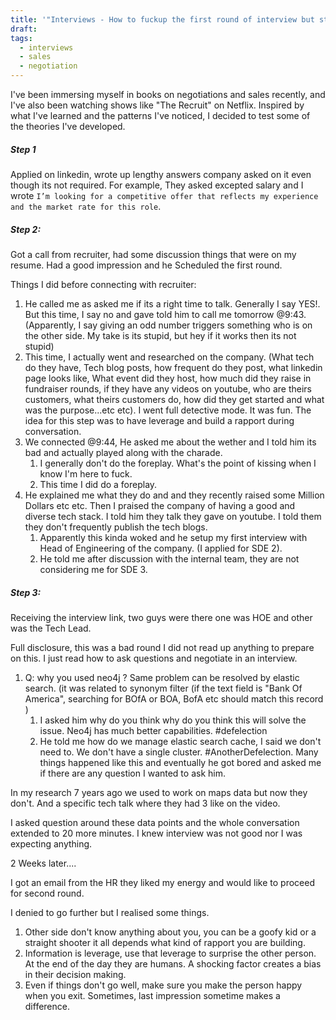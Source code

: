 ```yaml
---
title: '"Interviews - How to fuckup the first round of interview but still end up getting into second round"'
draft: 
tags:
  - interviews
  - sales
  - negotiation
---
```

I've been immersing myself in books on negotiations and sales recently, and I've also been watching shows like "The Recruit" on Netflix. Inspired by what I've learned and the patterns I've noticed, I decided to test some of the theories I've developed.

##### Step 1

Applied on linkedin, wrote up lengthy answers company asked on it even though its not required. For example, They asked excepted salary and I wrote ```I’m looking for a competitive offer that reflects my experience and the market rate for this role```.  

##### Step 2:

Got a call from recruiter, had some discussion things that were on my resume. Had a good impression and he Scheduled the first round. 

Things I did before connecting with recruiter: 

1. He called me as asked me if its a right time to talk. Generally I say YES!. But this time, I say no and gave told him to call me tomorrow @9:43. (Apparently, I say giving an odd number triggers something who is on the other side. My take is its stupid, but hey if it works then its not stupid)
2. This time, I actually went and researched on the company. (What tech do they have, Tech blog posts, how frequent do they post, what linkedin page looks like, What event did they host, how much did they raise in fundraiser rounds, if they have any videos on youtube, who are theirs customers, what theirs customers do, how did they get started and what was the purpose...etc etc). I went full detective mode. It was fun. The idea for this step was to have leverage and build a rapport during conversation. 
3. We connected @9:44, He asked me about the wether and I told him its bad and actually played along with the charade. 
	1. I generally don't do the foreplay. What's the point of kissing when I know I'm here to fuck.
	2. This time I did do a foreplay.
4. He explained me what they do and and they recently raised some Million Dollars etc etc. Then I praised the company of having a good and diverse tech stack. I told him they talk they gave on youtube. I told them they don't frequently publish the tech blogs. 
	1. Apparently this kinda woked and he setup my first interview with Head of Engineering of the company. (I applied for SDE 2).
	2. He told me after discussion with the internal team, they are not considering me for SDE 3. 

##### Step 3:

Receiving the interview link, two guys were there one was HOE and other was the Tech Lead. 

Full disclosure, this was a bad round I did not read up anything to prepare on this. I just read how to ask questions and negotiate in an interview. 

1. Q:  why you used neo4j ? Same problem can be resolved by elastic search. (it was related to synonym filter (if the text field is "Bank Of America", searching for BOfA or BOA, BofA etc should match this record )
	1. I asked him why do you think why do you think this will solve the issue. Neo4j has much better capabilities. #defelection 
	2. He told me how do we manage elastic search cache, I said we don't need to. We don't have a single cluster. #AnotherDefelection.
Many things happened like this and eventually he got bored and asked me if there are any question I wanted to ask him. 

In my research 7 years ago we used to work on maps data but now they don't. And a specific tech talk where they had 3 like on the video. 

I asked question around these data points and the whole conversation extended to 20 more minutes. I knew interview was not good nor I was expecting anything. 

2 Weeks later....

I got an email from the HR they liked my energy and would like to proceed for second round.

I denied to go further but I realised some things.
1. Other side don't know anything about you, you can be a goofy kid or a straight shooter it all depends what kind of rapport you are building. 
2. Information is leverage, use that leverage to surprise the other person. At the end of the day they are humans. A shocking factor creates a bias in their decision making.
3. Even if things don't go well, make sure you make the person happy when you exit. Sometimes, last impression sometime makes a difference. 






















